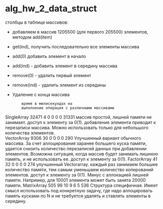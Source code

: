 # alg_hw_2_data_struct

столбцы в таблице массивов:  
  - добавляем в массив 1205500 (для первого 205500) элементов, методом add(item)	
  - get(ind), получить последовательно все элементы массива	
  - add(0) добавить элемент в начало	
  - add(ind) - добавить элемент в середину массива	
  - remove(0) - удалить первый элемент	
  - remove(ind) - удалить элемент из середины	
  - Удаление с конца массива

            время в милисекундах на 
            выполнение операция с различными массивами       
SingleArray	32471	 4	0	  0	0	0	31331    массив простой, лишней памяти не занимает. доступ к элементу за 0(1). 
                                         добавление элемента приводит к перезаписи массива. 
                                         Можно использовать только для небольшого количества элементов.     
VectorArray	9306	30	0	  0	0	0	290      Улучшенный вариант обычного массива. 
                                         За счет аллоцирования заранее большего куска памяти, 
                                         удается снизить количество перезаписей данных при добавлении элементов. 
                                         Возможна ситуация, когда массив будет занимать лишнюю память, и не использовать ее.
                                         доступ к элементу за 0(1). 
FactorArray	41	  32	0	  0	0	0	274      улучшенный Vectorarray. каждый раз занимаем большее количество памяти, 
                                         тем самым уменьшаем количество копирований элементов. 
                                         доступ к элементу за 0(1). 
                                         Минус с аллокацией лишней памяти. Например, для 10001 элемента может быть занята 20000 памяти. 
MatrixArray	505	  99	10	9	6	5	536      Структура специфичная. Имеет смысл использовать под конкретную задачу, где надо 
                                         аллоцировать память кусками по N и не требуется удалять и ставлять элементы в середину. 


